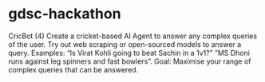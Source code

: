 # gdsc-hackathon

CricBot (4)
Create a cricket-based AI Agent to answer any complex queries of the user. Try out
web scraping or open-sourced models to answer a query.
Examples:
“Is Virat Kohli going to beat Sachin in a 1v1?”
“MS Dhoni runs against leg spinners and fast bowlers”.
Goal:
Maximise your range of complex queries that can be answered.